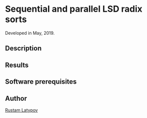 # Sequential and parallel LSD radix sorts

Developed in May, 2019.

## Description


## Results


## Software prerequisites


## Author

[Rustam Latypov](mailto:rustam.latypov@aalto.fi)
